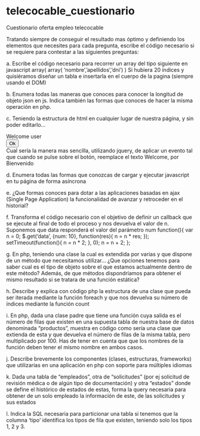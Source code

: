 telecocable_cuestionario
========================

Cuestionario oferta empleo telecocable

Tratando siempre de conseguir el resultado mas óptimo y definiendo los elementos que necesites para cada pregunta, escribe el código necesario si se requiere para contestar a las siguientes preguntas:

a. Escribe el código necesario para recorrer un array del tipo siguiente en javascript
array( array( ‘nombre’,’apellidos’,’dni’) )
Si hubiera 20 índices y quisiéramos diseñar un tabla e insertarla en el cuerpo de la pagina (siempre usando el DOM)

b. Enumera todas las maneras que conoces para conocer la longitud de objeto json en js. Indica también las formas que conoces de hacer la misma operación en php.

c. Teniendo la estructura de html en cualquier lugar de nuestra página, y sin poder editarlo...
<div id=’message’><div><span>Welcome</span> <span>user</span></div><button>Ok</button></div>
Cual sería la manera mas sencilla, utilizando jquery, de aplicar un evento tal que cuando se pulse sobre el botón, reemplace el texto Welcome, por Bienvenido 

d. Enumera todas las formas que conozcas de cargar y ejecutar javascript en tu página de forma asíncrona

e. ¿Que formas conoces para dotar a las aplicaciones basadas en ajax (Single Page Application) la funcionalidad de avanzar y retroceder en el historial? 

f. Transforma el código necesario con el objetivo de definir un callback que se ejecute al final de todo el proceso y nos devuelva el valor de n. Suponemos que data responderá el valor del parámetro num
function(){
	var n = 0;
	$.get(‘data’, {num: 10}, function(res){
		n = n * res;
	});
	setTimeout(function(){
		n = n * 2;
	}, 0);
	n = n + 2;
};

g. En php, teniendo una clase la cual es extendida por varias y que dispone de un método que necesitamos utilizar... ¿Que opciones tenemos para saber cual es el tipo de objeto sobre el que estamos actualmente dentro de este método? 
Además, de que métodos dispondríamos para obtener el mismo resultado si se tratara de una función estática?

h. Describe y explica con código php la estructura de una clase que pueda ser iterada mediante la función foreach y que nos devuelva su número de índices mediante la función count

i. En php, dada una clase padre que tiene una función cuya salida es el número de filas que existen en una supuesta tabla de nuestra base de datos denominada “productos”, muestra en código como sería una clase que extienda de esta y que devuelva el número de filas de la misma tabla, pero multiplicado por 100. Has de tener en cuenta que que los nombres de la función deben tener el mismo nombre en ambos casos.

j. Describe brevemente los componentes (clases, estructuras, frameworks) que utilizarías en una aplicación en php con soporte para múltiples idiomas

k. Dada una tabla de “empleados”, otra de “solicitudes” (por ej solicitud de revisión médica o de algún tipo de documentación) y otra “estados” donde se define el histórico de estados de estas, forma la query necesaria para obtener de un solo empleado la información de este, de las solicitudes y sus estados 

l. Indica la SQL necesaria para particionar una tabla si tenemos que la columna ‘tipo’ identifica los tipos de fila que existen, teniendo solo los tipos 1, 2 y 3.

